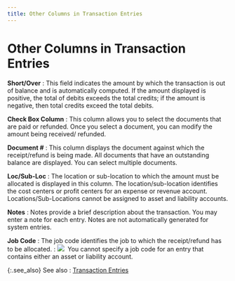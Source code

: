 ```yaml
---
title: Other Columns in Transaction Entries
---
```


# Other Columns in Transaction Entries 


**Short/Over**
: This field indicates the amount by which the transaction  is out of balance and is automatically computed. If the amount displayed  is positive, the total of debits exceeds the total credits; if the amount  is negative, then total credits exceed the total debits.


**Check Box Column**
: This column allows you to select the documents that  are paid or refunded. Once you select a document, you can modify the amount  being received/ refunded.


**Document #**
: This column displays the document against which  the receipt/refund is being made. All documents that have an outstanding  balance are displayed. You can select multiple documents.


**Loc/Sub-Loc**
: The location or sub-location to which the amount  must be allocated is displayed in this column. The location/sub-location  identifies the cost centers or profit centers for an expense or revenue  account. Locations/Sub-Locations cannot be assigned to asset and liability  accounts.


**Notes**
: Notes provide a brief description about the transaction.  You may enter a note for each entry. Notes are not automatically generated  for system entries.


**Job Code**
: The job code identifies the job to which the receipt/refund  has to be allocated.
: ![]({{site.acc_baseurl}}/img/note.gif)  You  cannot specify a job code for an entry that contains either an asset or  liability account.


{:.see_also}
See also
: [Transaction  Entries]({{site.acc_baseurl}}/misc/transaction_entries_manrptjrnl.html)
